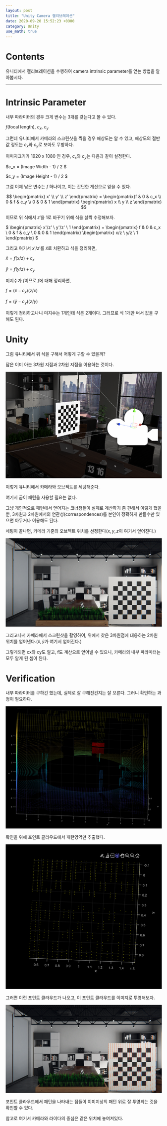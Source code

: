 ```yaml
---
layout: post
title: "Unity Camera 캘리브레이션"
date: 2020-09-20 15:52:23 +0900
category: Unity
use_math: true
---
```

# Contents

유니티에서 캘리브레이션을 수행하여 camera intrinsic parameter를 얻는 방법을 알아봅시다.

---

# Intrinsic Parameter

내부 파라미터의 경우 크게 변수는 3개를 갖는다고 볼 수 있다.


$f$(focal length), $c_x$, $c_y$


그런데 유니티에서 카메라의 스크린샷을 찍을 경우 해상도는 알 수 있고, 해상도의 절반값 정도는 $c_x$와 $c_y$로 보아도 무방하다.

이미지크기가 1920 x 1080 인 경우, $c_x$와 $c_y$는 다음과 같이 설정한다.


$c_x = (Image Width - 1) / 2 $

$c_y = (Image Height - 1) / 2 $


그럼 이제 남은 변수는 $f$ 하나이고, 이는 간단한 계산으로 얻을 수 있다.


$$ \begin{pmatrix} x' \\ y' \\ z' \end{pmatrix} = \begin{pmatrix}f & 0 & c_x \\ 0 & f & c_y \\ 0 & 0 & 1 \end{pmatrix} \begin{pmatrix} x \\ y \\ z \end{pmatrix} $$


이므로 위 식에서 $z'$을 1로 바꾸기 위해 식을 살짝 수정해보자.


$ \begin{pmatrix} x'/z' \\ y'/z' \\ 1 \end{pmatrix} = \begin{pmatrix} f & 0 & c_x \\ 0 & f & c_y \\ 0 & 0 & 1 \end{pmatrix} \begin{pmatrix} x/z \\ y/z \\ 1 \end{pmatrix} $


그리고 여기서 $x'/z'$를 $\tilde{x}$로 치환하고 식을 정리하면,


$\tilde{x} = f (x/z) + c_x$

$\tilde{y} = f (y/z) + c_y$


미지수가 $f$이므로 $f$에 대해 정리하면,


$f =(\tilde{x} - c_x) (z/x)$

$f =(\tilde{y} - c_y) (z/y)$


이렇게 정리하고나니 미지수는 1개인데 식은 2개이다. 그러므로 식 1개만 써서 값을 구해도 된다.

# Unity

그럼 유니티에서 위 식을 구해서 어떻게 구할 수 있을까?

답은 이미 아는 3차원 지점과 2차원 지점을 이용하는 것이다.

![image1](/Assets/2020-09-20/1.png?raw=true)

이렇게 유니티에서 카메라와 오브젝트를 세팅해준다.

여기서 굳이 패턴을 사용할 필요는 없다.

그냥 개인적으로 패턴에서 얻어지는 코너점들이 실제로 계산하기 좀 편해서 이렇게 했을뿐, 3차원과 2차원에서의 연관성(correspondences)를 본인이 정확하게 만들수만 있으면 아무거나 이용해도 된다.

세팅이 끝나면, 카메라 기준의 오브젝트 위치를 선정한다($x, y, z$이 여기서 얻어진다.)

![image2](/Assets/2020-09-20/2020-09-18_14-30-12.png?raw=true)

그리고나서 카메라에서 스크린샷을 촬영하여, 위에서 찾은 3차원점에 대응하는 2차원 위치를 얻어낸다.($\tilde{x},\tilde{y}$가 여기서 얻어진다.)

그렇게되면 cx와 cy도 알고, f도 계산으로 얻어낼 수 있으니, 카메라의 내부 파라미터는 모두 알게 된 셈이 된다.

# Verification

내부 파라미터를 구하긴 했는데, 실제로 잘 구해진건지는 잘 모른다. 그러니 확인하는 과정이 필요하다.

![image1](/Assets/2020-09-20/2.png?raw=true)

확인을 위해 포인트 클라우드에서 패턴영역만 추출했다.

![image1](/Assets/2020-09-20/3.png?raw=true)

그러면 이런 포인트 클라우드가 나오고, 이 포인트 클라우드를 이미지로 투영해보자.

![image1](/Assets/2020-09-20/4.png?raw=true)

포인트 클라우드에서 패턴을 나타내는 점들이 이미지상의 패턴 위로 잘 투영되는 것을 확인할 수 있다.

참고로 여기서 카메라와 라이다의 중심은 같은 위치에 놓여져있다.
